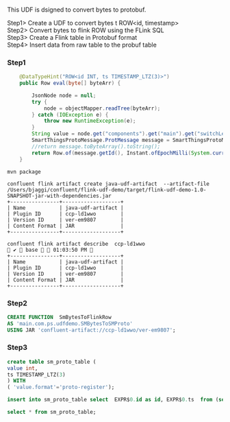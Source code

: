 

###
This UDF is dsigned to convert bytes to protobuf.   

Step1> Create a UDF to convert bytes t ROW<id, timestamp>   
Step2> Convert bytes to flink ROW using the FLink SQL   
Step3> Create a Flink table in Protobuf format     
Step4> Insert data from  raw table to the probuf table   

   
### Step1
```java
    @DataTypeHint("ROW<id INT, ts TIMESTAMP_LTZ(3)>")
    public Row eval(byte[] byteArr) {

        JsonNode node = null;
        try {
            node = objectMapper.readTree(byteArr);
        } catch (IOException e) {
            throw new RuntimeException(e);
        }
        String value = node.get("components").get("main").get("switchLevel").get("level").get("value").asText();
        SmartThingsProtoMessage.ProtMessage message = SmartThingsProtoMessage.ProtMessage.newBuilder().setId(Integer.valueOf(value)).build();
        //return message.toByteArray().toString();
        return Row.of(message.getId(), Instant.ofEpochMilli(System.currentTimeMillis()));
    }

```


```shell
mvn package
```

```shell
confluent flink artifact create java-udf-artifact  --artifact-file  /Users/bjaggi/confluent/flink-udf-demo/target/flink-udf-demo-1.0-SNAPSHOT-jar-with-dependencies.jar
+----------------+-------------------+
| Name           | java-udf-artifact |
| Plugin ID      | ccp-ld1wwo        |
| Version ID     | ver-em9807        |
| Content Format | JAR               |
+----------------+-------------------+
```

```shell
confluent flink artifact describe  ccp-ld1wwo                                                    ✔  base   01:03:50 PM 
+----------------+-------------------+
| Name           | java-udf-artifact |
| Plugin ID      | ccp-ld1wwo        |
| Version ID     | ver-em9807        |
| Content Format | JAR               |
+----------------+-------------------+
```



### Step2
```sql
CREATE FUNCTION  SmBytesToFlinkRow
AS 'main.com.ps.udfdemo.SMBytesToSMProto'
USING JAR 'confluent-artifact://ccp-ld1wwo/ver-em9807';
```




### Step3
```sql
create table sm_proto_table (
value int,
ts TIMESTAMP_LTZ(3)
) WITH
( 'value.format'='proto-register');
```

```sql
insert into sm_proto_table select  EXPR$0.id as id, EXPR$0.ts  from (select SmBytesToFlinkRow(val)  from sm_iot_bytes);
```


```sql
select * from sm_proto_table;
```
